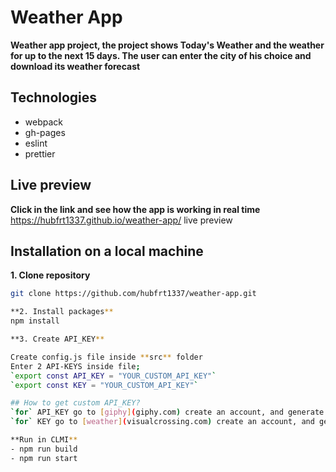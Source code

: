 ﻿# Weather App
**Weather app project, the project shows Today's Weather and the weather for up to the next 15 days.
The user can enter the city of his choice and download its weather forecast**

## Technologies
- webpack
- gh-pages
- eslint
- prettier

## Live preview
**Click in the link and see how the app is working in real time**
https://hubfrt1337.github.io/weather-app/ live preview

## Installation on a local machine

**1. Clone repository**
``` bash
git clone https://github.com/hubfrt1337/weather-app.git

**2. Install packages**
npm install

**3. Create API_KEY**

Create config.js file inside **src** folder
Enter 2 API-KEYS inside file;
`export const API_KEY = "YOUR_CUSTOM_API_KEY"`
`export const KEY = "YOUR_CUSTOM_API_KEY"`

## How to get custom API_KEY?
`for` API_KEY go to [giphy](giphy.com) create an account, and generate your api key
`for` KEY go to [weather](visualcrossing.com) create an account, and generate your api key

**Run in CLMI**
- npm run build
- npm run start